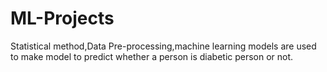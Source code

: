 # ML-Projects
Statistical method,Data Pre-processing,machine learning models are used to make model to predict whether a person is diabetic person or not.
